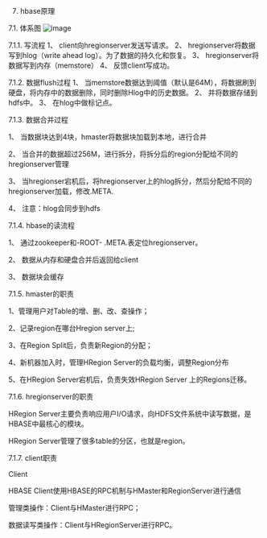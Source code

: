 7.	hbase原理

7.1.	体系图
![image](https://github.com/tang-engineer/Bigdata-learn/blob/master/HBase/images/HBase%E4%BD%93%E7%B3%BB%E5%9B%BE.png)

7.1.1.	写流程
1、	client向hregionserver发送写请求。
2、	hregionserver将数据写到hlog（write ahead log）。为了数据的持久化和恢复。
3、	hregionserver将数据写到内存（memstore）
4、	反馈client写成功。

7.1.2.	数据flush过程
1、	当memstore数据达到阈值（默认是64M），将数据刷到硬盘，将内存中的数据删除，同时删除Hlog中的历史数据。
2、	并将数据存储到hdfs中。
3、	在hlog中做标记点。

7.1.3.	数据合并过程

1、	当数据块达到4块，hmaster将数据块加载到本地，进行合并

2、	当合并的数据超过256M，进行拆分，将拆分后的region分配给不同的hregionserver管理

3、	当hregionser宕机后，将hregionserver上的hlog拆分，然后分配给不同的hregionserver加载，修改.META.	

4、	注意：hlog会同步到hdfs

7.1.4.	hbase的读流程

1、	通过zookeeper和-ROOT- .META.表定位hregionserver。

2、	数据从内存和硬盘合并后返回给client

3、	数据块会缓存

7.1.5.	hmaster的职责

1、管理用户对Table的增、删、改、查操作； 

2、记录region在哪台Hregion server上;

3、在Region Split后，负责新Region的分配； 

4、新机器加入时，管理HRegion Server的负载均衡，调整Region分布

5、在HRegion Server宕机后，负责失效HRegion Server 上的Regions迁移。

7.1.6.	hregionserver的职责

HRegion Server主要负责响应用户I/O请求，向HDFS文件系统中读写数据，是HBASE中最核心的模块。

HRegion Server管理了很多table的分区，也就是region。

7.1.7.	client职责

Client

HBASE Client使用HBASE的RPC机制与HMaster和RegionServer进行通信

管理类操作：Client与HMaster进行RPC；

数据读写类操作：Client与HRegionServer进行RPC。
